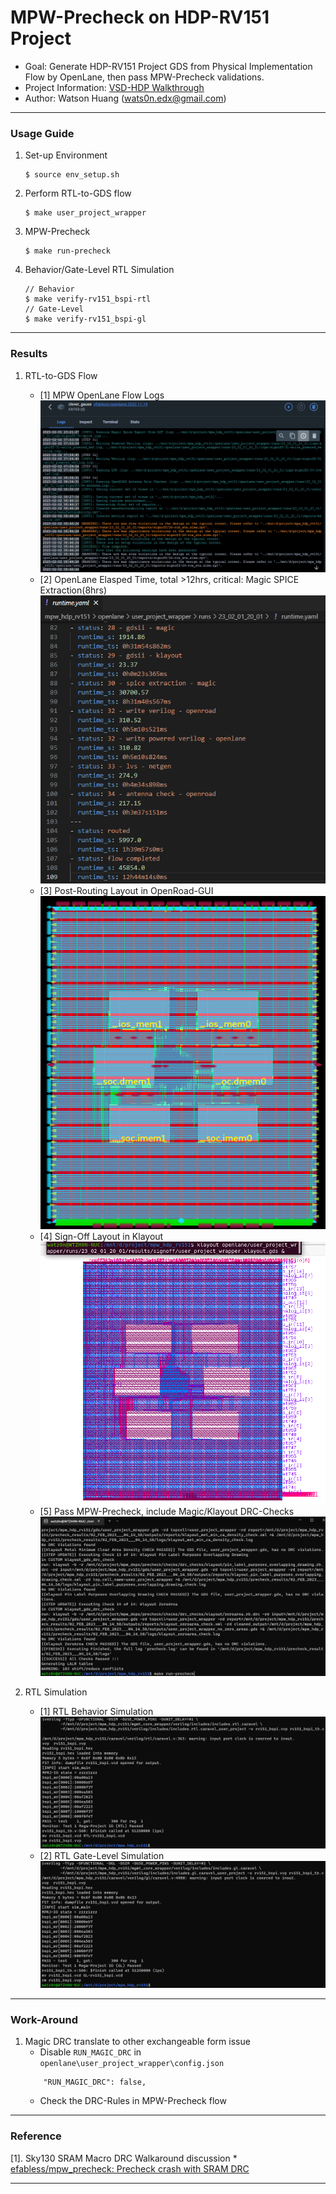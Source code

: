 # MPW-Precheck on HDP-RV151 Project

* Goal: Generate HDP-RV151 Project GDS from Physical Implementation Flow by OpenLane, then pass MPW-Precheck validations.
* Project Information: [VSD-HDP Walkthrough](https://github.com/watz0n/vsd-hdp)
* Author: Watson Huang (wats0n.edx@gmail.com)

------
### Usage Guide

1. Set-up Environment
    ```
    $ source env_setup.sh
    ```
2. Perform RTL-to-GDS flow
    ```
    $ make user_project_wrapper
    ```
3. MPW-Precheck
    ```
    $ make run-precheck
    ```
4. Behavior/Gate-Level RTL Simulation
    ```
    // Behavior
    $ make verify-rv151_bspi-rtl
    // Gate-Level
    $ make verify-rv151_bspi-gl
    ```

------
### Results

1. RTL-to-GDS Flow
    
    * [1] MPW OpenLane Flow Logs<br />
    ![rtl-to-gds-log](docs/images/prj_mpw_openlane-flow_info-log_230204.png)
    * [2] OpenLane Elasped Time, total >12hrs, critical: Magic SPICE Extraction(8hrs)<br />
    ![rtl-to-gds-time](docs/images/prj_mpw_openlane-flow_elasped-time_230204.png)
    * [3] Post-Routing Layout in OpenRoad-GUI<br />
    ![rtl-to-gds-orgui](docs/images/prj_mpw_openroad_gui_230202.png)
    * [4] Sign-Off Layout in Klayout<br />
    ![rtl-to-gds-klgds](docs/images/prj_mpw_klayout_gds_230202.png)
    * [5] Pass MPW-Precheck, include Magic/Klayout DRC-Checks<br />
    ![rtl-to-gds-prechk](docs/images/prj_mpw_precheck_pass_230202.png)

2. RTL Simulation

    * [1] RTL Behavior Simulation<br />
    ![sim-rtl](docs/images/prj_mpw_sim_rtl_230204.png)
    * [2] RTL Gate-Level Simulation<br />
    ![sim-gl](docs/images/prj_mpw_sim_gl_230204.png)

------
### Work-Around

1. Magic DRC translate to other exchangeable form issue
    * Disable `RUN_MAGIC_DRC` in `openlane\user_project_wrapper\config.json`
    ```
        "RUN_MAGIC_DRC": false,
    ```
    * Check the DRC-Rules in MPW-Precheck flow

------
### Reference
    
[1]. Sky130 SRAM Macro DRC Walkaround discussion
    * [efabless/mpw_precheck: Precheck crash with SRAM DRC](https://github.com/efabless/mpw_precheck/issues/180)

------